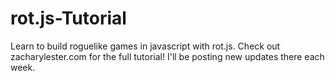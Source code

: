 # rot.js-Tutorial
Learn to build roguelike games in javascript with rot.js.
Check out zacharylester.com for the full tutorial! I'll be posting new updates there each week.
